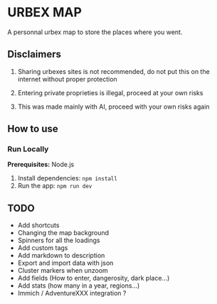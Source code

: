 # URBEX MAP

A personnal urbex map to store the places where you went. 

## Disclaimers

1. Sharing urbexes sites is not recommended, do not put this on the internet without proper protection

2. Entering private proprieties is illegal, proceed at your own risks

3. This was made mainly with AI, proceed with your own risks again

## How to use
### Run Locally

**Prerequisites:**  Node.js


1. Install dependencies: `npm install`
2. Run the app:   `npm run dev`

## TODO
- Add shortcuts
- Changing the map background
- Spinners for all the loadings
- Add custom tags
- Add markdown to description
- Export and import data with json
- Cluster markers when unzoom
- Add fields (How to enter, dangerosity, dark place...)
- Add stats (how many in a year, regions...)
- Immich / AdventureXXX integration ?

